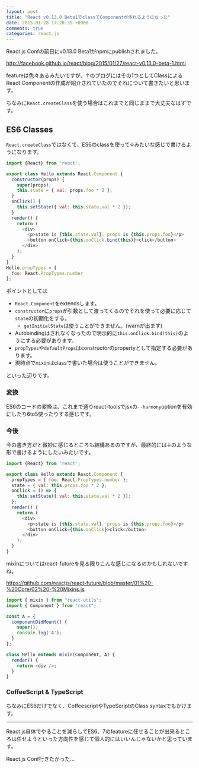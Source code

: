 ```yaml
---
layout: post
title: "React v0.13.0 Beta1でclassでComponentが作れるようになった"
date: 2015-01-28 17:20:35 +0900
comments: true
categories: react.js
---
```


React.js Confの前日にv0.13.0 Beta1がnpmにpublishされました。

http://facebook.github.io/react/blog/2015/01/27/react-v0.13.0-beta-1.html

featureは色々あるみたいですが、↑のブログにはその1つとしてClassによるReact Componentの作成が紹介されていたのでそれについて書きたいと思います。

ちなみに`React.createClass`を使う場合はこれまでと同じままで大丈夫なはずです。

<!-- more -->

## ES6 Classes

`React.createClass`ではなくて、ES6のclassを使って↓みたいな感じで書けるようになります。

```js
import {React} from 'react';

export class Hello extends React.Component {
  constructor(props) {
    super(props);
    this.state = { val: props.foo * 2 };
  }
  onClick() {
    this.setState({ val: this.state.val * 2 });
  }
  render() {
    return (
      <div>
        <p>state is {this.state.val}. props is {this.props.foo}</p>
        <button onClick={this.onClick.bind(this)}>click</button>
      </div>
    );
  }
}
Hello.propTypes = {
  foo: React.PropTypes.number
};
```

ポイントとしては

* `React.Component`をextendsします。
* `constructor`に`props`が引数として渡ってくるのでそれを使って必要に応じて`state`の初期化をする。
  * `getInitialState`は使うことができません。(warnが出ます)
*  Autobindingはされなくなったので明示的に`this.onClick.bind(this)`のようにする必要があります。
* `propTypes`や`defaultProps`はconstructorのpropertyとして指定する必要があります。
* 現時点で`mixin`はclassで書いた場合は使うことができません。

といった辺りです。

### 変換

ES6のコードの変換は、これまで通りreact-toolsでjsxの`--harmony`optionを有効にしたり6to5使ったりする感じです。

### 今後

今の書き方だと微妙に感じるところも結構あるのですが、最終的には↓のような形で書けるようにしたいみたいです。

```js
import {React} from 'react';

export class Hello extends React.Component {
  propTypes = { foo: React.PropTypes.number };
  state = { val: this.props.foo * 2 };
  onClick = () => {
    this.setState({ val: this.state.val * 2 });
  };
  render() {
    return (
      <div>
        <p>state is {this.state.val}. props is {this.props.foo}</p>
        <button onClick={this.onClick}>click</button>
      </div>
    );
  }
}
```

mixinについてはreact-futureを見る限りこんな感じになるのかもしれないですね。

https://github.com/reactjs/react-future/blob/master/01%20-%20Core/02%20-%20Mixins.js

```js
import { mixin } from "react-utils";
import { Component } from "react";

const A = {
  componentDidMount() {
    super();
    console.log('A');
  }
};

class Hello extends mixin(Component, A) {
  render() {
    return <div />;
  }
}
```

### CoffeeScript & TypeScript

ちなみにES6だけでなく、CoffeescriptやTypeScriptのClass syntaxでもかけます。


-----------

React.js自体でやることを減らしてES6、7のfeatureに任せることが出来るところは任せようといった方向性を感じて個人的にはいいんじゃないかと思っています。

React.js Conf行きたかった...


